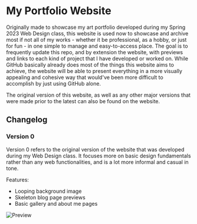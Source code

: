 # My Portfolio Website

Originally made to showcase my art portfolio developed during my Spring 2023 Web Design class, this website is used now to showcase and archive most if not all of my works - whether it be professional, as a hobby, or just for fun - in one simple to manage
and easy-to-access place. The goal is to frequently update this repo, and by extension the website, with previews and links to each kind of project that I have developed or worked on. While GitHub basically already does most of the things this website aims to
achieve, the website will be able to present everything in a more visually appealing and cohesive way that would've been more difficult to accomplish by just using GitHub alone.

The original version of this website, as well as any other major versions that were made prior to the latest can also be found on the website.

## Changelog
### Version 0

Version 0 refers to the original version of the website that was developed during my Web Design class. It focuses more on basic design fundamentals rather than any web functionalities, and is a lot more informal and casual in tone.

Features:
- Looping background image
- Skeleton blog page previews
- Basic gallery and about me pages

![Preview](https://github.com/tony-tomass/tony-tomass.github.io/blob/main/ver-2024-01-08.png)
